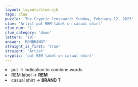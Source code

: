 ```yaml
---
layout: layouts/clue.njk
tags: clue
puzzle: 'The Cryptic Crossword: Sunday, February 12, 2023'
clue: 'Artist put REM label on casual shirt'
clue_num: '1'
clue_category: 'down'
letters: '(9)'
answer: 'REMBRANDT'
straight_is_first: 'true'
straight: 'Artist'
cryptic: 'put REM label on casual shirt'
---
```

<li>put → indication to combine words</li>
<li>REM label → <b>REM</b></li>
<li>casual shirt → <b>BRAND T</b></li>